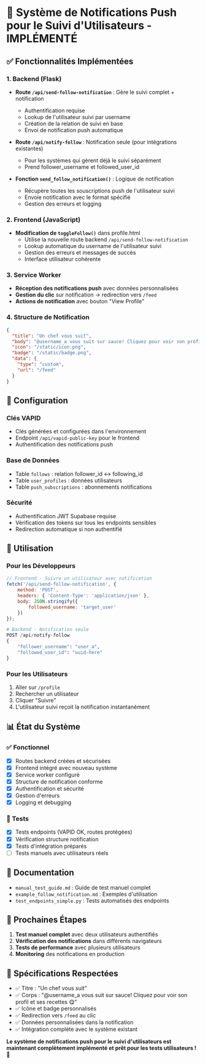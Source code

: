 # 🎉 Système de Notifications Push pour le Suivi d'Utilisateurs - IMPLÉMENTÉ

## ✅ Fonctionnalités Implémentées

### 1. Backend (Flask)
- **Route `/api/send-follow-notification`** : Gère le suivi complet + notification
  - Authentification requise 
  - Lookup de l'utilisateur suivi par username
  - Création de la relation de suivi en base
  - Envoi de notification push automatique

- **Route `/api/notify-follow`** : Notification seule (pour intégrations existantes)
  - Pour les systèmes qui gèrent déjà le suivi séparément
  - Prend follower_username et followed_user_id

- **Fonction `send_follow_notification()`** : Logique de notification
  - Récupère toutes les souscriptions push de l'utilisateur suivi
  - Envoie notification avec le format spécifié
  - Gestion des erreurs et logging

### 2. Frontend (JavaScript)
- **Modification de `toggleFollow()`** dans profile.html
  - Utilise la nouvelle route backend `/api/send-follow-notification`
  - Lookup automatique du username de l'utilisateur suivi
  - Gestion des erreurs et messages de succès
  - Interface utilisateur cohérente

### 3. Service Worker
- **Réception des notifications push** avec données personnalisées
- **Gestion du clic** sur notification → redirection vers `/feed`
- **Actions de notification** avec bouton "View Profile"

### 4. Structure de Notification
```json
{
  "title": "Un chef vous suit",
  "body": "@username_a vous suit sur sauce! Cliquez pour voir son profil et ses recettes 😋",
  "icon": "/static/icon.png",
  "badge": "/static/badge.png",
  "data": {
    "type": "custom",
    "url": "/feed"
  }
}
```

## 🔧 Configuration

### Clés VAPID
- Clés générées et configurées dans l'environnement
- Endpoint `/api/vapid-public-key` pour le frontend
- Authentification des notifications push

### Base de Données
- Table `follows` : relation follower_id ↔ following_id
- Table `user_profiles` : données utilisateurs
- Table `push_subscriptions` : abonnements notifications

### Sécurité
- Authentification JWT Supabase requise
- Vérification des tokens sur tous les endpoints sensibles
- Redirection automatique si non authentifié

## 🚀 Utilisation

### Pour les Développeurs
```javascript
// Frontend - Suivre un utilisateur avec notification
fetch('/api/send-follow-notification', {
    method: 'POST',
    headers: { 'Content-Type': 'application/json' },
    body: JSON.stringify({
        followed_username: 'target_user'
    })
});
```

```python
# Backend - Notification seule
POST /api/notify-follow
{
    "follower_username": "user_a",
    "followed_user_id": "uuid-here"
}
```

### Pour les Utilisateurs
1. Aller sur `/profile`
2. Rechercher un utilisateur 
3. Cliquer "Suivre"
4. L'utilisateur suivi reçoit la notification instantanément

## 📊 État du Système

### ✅ Fonctionnel
- [x] Routes backend créées et sécurisées
- [x] Frontend intégré avec nouveau système
- [x] Service worker configuré
- [x] Structure de notification conforme
- [x] Authentification et sécurité
- [x] Gestion d'erreurs
- [x] Logging et debugging

### 🧪 Tests
- [x] Tests endpoints (VAPID OK, routes protégées)
- [x] Vérification structure notification
- [x] Tests d'intégration préparés
- [ ] Tests manuels avec utilisateurs réels

## 📝 Documentation
- `manual_test_guide.md` : Guide de test manuel complet
- `example_follow_notification.md` : Exemples d'utilisation
- `test_endpoints_simple.py` : Tests automatisés des endpoints

## 🔄 Prochaines Étapes
1. **Test manuel complet** avec deux utilisateurs authentifiés
2. **Vérification des notifications** dans différents navigateurs
3. **Tests de performance** avec plusieurs utilisateurs
4. **Monitoring** des notifications en production

## 🎯 Spécifications Respectées
- ✅ Titre : "Un chef vous suit"
- ✅ Corps : "@username_a vous suit sur sauce! Cliquez pour voir son profil et ses recettes 😋"
- ✅ Icône et badge personnalisés
- ✅ Redirection vers `/feed` au clic
- ✅ Données personnalisées dans la notification
- ✅ Intégration complète avec le système existant

**Le système de notifications push pour le suivi d'utilisateurs est maintenant complètement implémenté et prêt pour les tests utilisateurs ! 🚀**
